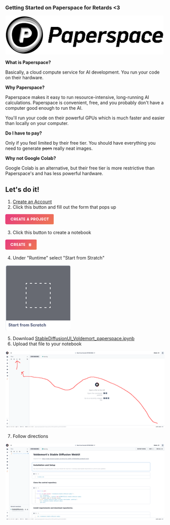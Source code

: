 

### Getting Started on Paperspace for Retards <3

![paperspace](Assets/paperspace.png)

**What is Paperspace?**

Basically, a cloud compute service for AI development. You run your code on their hardware.




**Why Paperspace?**

Paperspace makes it easy to run resource-intensive, long-running AI calculations. Paperspace is convenient, free, and you probably don't have a computer good enough to run the AI. 

You'll run your code on their powerful GPUs which is much faster and easier than locally on your computer.



**Do I have to pay?**

Only if you feel limited by their free tier. You should have everything you need to generate ~~porn~~ really neat images.



**Why not Google Colab?**

Google Colab is an alternative, but their free tier is more restrictive than Paperspace's and has less powerful hardware.



## Let's do it!



1. [Create an Account](https://console.paperspace.com/signup)
2. Click this button and fill out the form that pops up

![create_project](Assets/create_project.png)

3. Click this button to create a notebook

![create_notebook](Assets/create_notebook.png)

4. Under "Runtime" select "Start from Stratch"

![start_scratch.png](Assets/start_scratch.png)

5. Download [StableDiffusionUI_Voldemort_paperspace.ipynb](https://github.com/Engineer-of-Stuff/stable-diffusion-paperspace/blob/main/StableDiffusionUI_Voldemort_paperspace.ipynb)
6. Upload that file to your notebook

![upload](Assets/upload.png)

7. Follow directions

![final](Assets/final.png)
